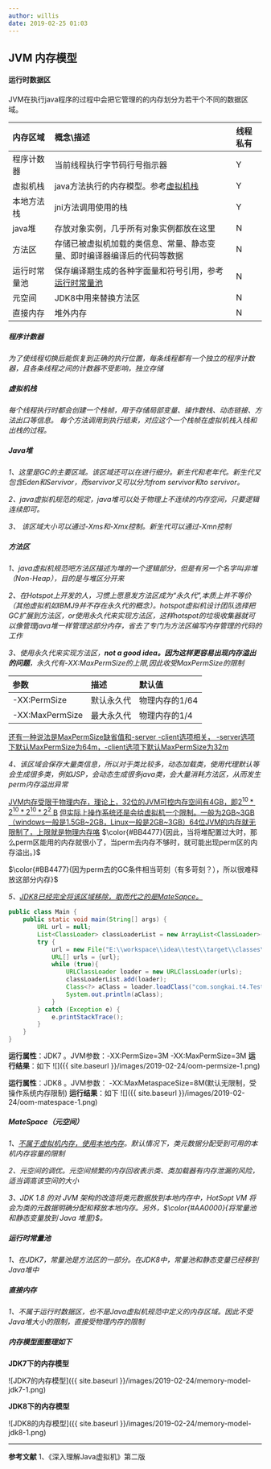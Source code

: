 ```yaml
---
author: willis
date: 2019-02-25 01:03
---
```

## JVM 内存模型

#### 运行时数据区
JVM在执行java程序的过程中会把它管理的的内存划分为若干个不同的数据区域。

内存区域|概念\描述|线程私有
:---|:---|:---
程序计数器|当前线程执行字节码行号指示器|Y
虚拟机栈|java方法执行的内存模型。参考[虚拟机栈](#虚拟机栈)|Y
本地方法栈|jni方法调用使用的栈|Y
java堆|存放对象实例，几乎所有对象实例都放在这里|N
方法区|存储已被虚拟机加载的类信息、常量、静态变量、即时编译器编译后的代码等数据|N
运行时常量池|保存编译期生成的各种字面量和符号引用，参考[运行时常量池](#运行时常量池)|N
元空间|JDK8中用来替换方法区|N
直接内存|堆外内存|N

##### 程序计数器
*为了使线程切换后能恢复到正确的执行位置，每条线程都有一个独立的程序计数器，且各条线程之间的计数器不受影响，独立存储*

##### 虚拟机栈
*每个线程执行时都会创建一个栈帧，用于存储局部变量、操作数栈、动态链接、方法出口等信息。*
*每个方法调用到执行结束，对应这个一个栈帧在虚拟机栈入栈和出栈的过程。*

##### Java堆
*1、这里是GC的主要区域。该区域还可以在进行细分。新生代和老年代。新生代又包含Eden和Servivor，而servivor又可以分为from servivor和to servivor。*

*2、java虚拟机规范的规定，java堆可以处于物理上不连续的内存空间，只要逻辑连续即可。*

*3、 该区域大小可以通过-Xms和-Xmx控制。新生代可以通过-Xmn控制*

##### 方法区
*1、java虚拟机规范吧方法区描述为堆的一个逻辑部分，但是有另一个名字叫非堆（Non-Heap），目的是与堆区分开来*

*2、在Hotspot上开发的人，习惯上愿意发方法区成为“永久代”,本质上并不等价（其他虚拟机如IBMJ9并不存在永久代的概念）。hotspot虚拟机设计团队选择把GC扩展到方法区，or使用永久代来实现方法区，这样hotspot的垃圾收集器就可以像管理java堆一样管理这部分内存，省去了专门为方法区编写内存管理的代码的工作*

*3、使用永久代来实现方法区，**not a good idea。因为这样更容易出现内存溢出的问题**，永久代有-XX:MaxPermSize的上限,因此收受MaxPermSize的限制*

参数|描述|默认值
:---|:---|:---
-XX:PermSize|默认永久代|物理内存的1/64
-XX:MaxPermSize|最大永久代|物理内存的1/4

<u>还有一种说法是MaxPermSize缺省值和-server -client选项相关，
 -server选项下默认MaxPermSize为64m，-client选项下默认MaxPermSize为32m</u>
 
*4、该区域会保存大量类信息，所以对于类比较多，动态加载类，使用代理默认等会生成很多类，例如JSP，会动态生成很多java类，会大量消耗方法区，从而发生perm内存溢出异常*

<u>JVM内存受限于物理内存，理论上，32位的JVM可控内存空间有4GB，即$2^{10}*2^{10}*2^{10}*2^2$ B</u>
<u>但实际上操作系统还是会给虚拟机一个限制。一般为2GB~3GB（windows一般是1.5GB~2GB，Linux一般是2GB~3GB）64位JVM的内存就无限制了，上限就是物理内存咯</u>
$\color{#BB4477}{因此，当将堆配置过大时，那么perm区能用的内存就很小了，当perm去内存不够时，就可能出现perm区的内存溢出。}$

$\color{#BB4477}{因为perm去的GC条件相当苛刻（有多苛刻？），所以很难释放这部分内存}$

*5、<u>JDK8已经完全将该区域移除，取而代之的是MateSapce。</u>*

```java
public class Main {
    public static void main(String[] args) {
        URL url = null;
        List<ClassLoader> classLoaderList = new ArrayList<ClassLoader>();
        try {
            url = new File("E:\\workspace\\idea\\test\\target\\classes\\com\\songkai\\t4").toURI().toURL();
            URL[] urls = {url};
            while (true){
                URLClassLoader loader = new URLClassLoader(urls);
                classLoaderList.add(loader);
                Class<?> aClass = loader.loadClass("com.songkai.t4.Test");
                System.out.println(aClass);
            }
        } catch (Exception e) {
            e.printStackTrace();
        }
    }
}
```

**运行属性**：JDK7 。JVM参数：-XX:PermSize=3M -XX:MaxPermSize=3M
**运行结果**：如下
![]({{ site.baseurl }}/images/2019-02-24/oom-permsize-1.png)

**运行属性**：JDK8 。JVM参数： -XX:MaxMetaspaceSize=8M(默认无限制，受操作系统内存限制)
**运行结果**：如下
![]({{ site.baseurl }}/images/2019-02-24/oom-matespace-1.png)

##### MateSpace（元空间）
*1、<u>不属于虚拟机内存，使用本地内存</u>。默认情况下，类元数据分配受到可用的本机内存容量的限制*

*2、元空间的调优。元空间频繁的内存回收表示类、类加载器有内存泄漏的风险，适当调高该空间的大小*

*3、JDK 1.8 的对 JVM 架构的改造将类元数据放到本地内存中，HotSopt VM 将会为类的元数据明确分配和释放本地内存。另外，$\color{#AA0000}{将常量池和静态变量放到 Java 堆里}$。*

##### 运行时常量池
*1、在JDK7，常量池是方法区的一部分。在JDK8中，常量池和静态变量已经移到Java堆中*

##### 直接内存
*1、不属于运行时数据区，也不是Java虚拟机规范中定义的内存区域。因此不受Java堆大小的限制，直接受物理内存的限制*

##### 内存模型图整理如下

__JDK7下的内存模型__

![JDK7的内存模型]({{ site.baseurl }}/images/2019-02-24/memory-model-jdk7-1.png)

__JDK8下的内存模型__

![JDK8的内存模型]({{ site.baseurl }}/images/2019-02-24/memory-model-jdk8-1.png)

------

**参考文献**
1、《深入理解Java虚拟机》第二版

